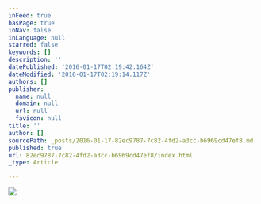 ```yaml
---
inFeed: true
hasPage: true
inNav: false
inLanguage: null
starred: false
keywords: []
description: ''
datePublished: '2016-01-17T02:19:42.164Z'
dateModified: '2016-01-17T02:19:14.117Z'
authors: []
publisher:
  name: null
  domain: null
  url: null
  favicon: null
title: ''
author: []
sourcePath: _posts/2016-01-17-82ec9787-7c82-4fd2-a3cc-b6969cd47ef8.md
published: true
url: 82ec9787-7c82-4fd2-a3cc-b6969cd47ef8/index.html
_type: Article

---
```

![](https://the-grid-user-content.s3-us-west-2.amazonaws.com/76066da1-9cb4-4005-ab66-e3466237b5bc.jpg)